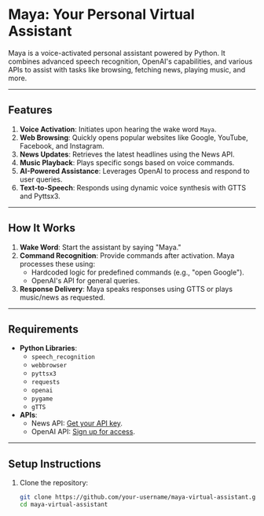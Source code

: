 # Maya: Your Personal Virtual Assistant

Maya is a voice-activated personal assistant powered by Python. It combines advanced speech recognition, OpenAI's capabilities, and various APIs to assist with tasks like browsing, fetching news, playing music, and more.

---

## Features

1. **Voice Activation**: Initiates upon hearing the wake word `Maya`.
2. **Web Browsing**: Quickly opens popular websites like Google, YouTube, Facebook, and Instagram.
3. **News Updates**: Retrieves the latest headlines using the News API.
4. **Music Playback**: Plays specific songs based on voice commands.
5. **AI-Powered Assistance**: Leverages OpenAI to process and respond to user queries.
6. **Text-to-Speech**: Responds using dynamic voice synthesis with GTTS and Pyttsx3.

---

## How It Works

1. **Wake Word**: Start the assistant by saying "Maya."
2. **Command Recognition**: Provide commands after activation. Maya processes these using:
   - Hardcoded logic for predefined commands (e.g., "open Google").
   - OpenAI's API for general queries.
3. **Response Delivery**: Maya speaks responses using GTTS or plays music/news as requested.

---

## Requirements

- **Python Libraries**:
  - `speech_recognition`
  - `webbrowser`
  - `pyttsx3`
  - `requests`
  - `openai`
  - `pygame`
  - `gTTS`
- **APIs**:
  - News API: [Get your API key](https://newsapi.org/register).
  - OpenAI API: [Sign up for access](https://platform.openai.com/signup/).

---

## Setup Instructions

1. Clone the repository:
   ```bash
   git clone https://github.com/your-username/maya-virtual-assistant.git
   cd maya-virtual-assistant
